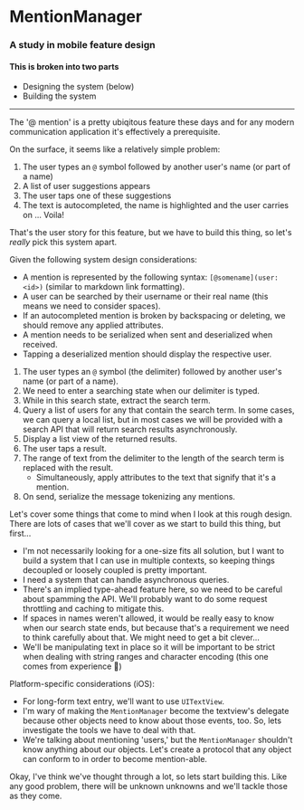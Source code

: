 # MentionManager

### A study in mobile feature design
#### This is broken into two parts
* Designing the system (below)
* Building the system

---

The '@ mention' is a pretty ubiqitous feature these days and for any modern communication application it's effectively a prerequisite. 

On the surface, it seems like a relatively simple problem:

1) The user types an `@` symbol followed by another user's name (or part of a name)
2) A list of user suggestions appears
3) The user taps one of these suggestions
4) The text is autocompleted, the name is highlighted and the user carries on
...
Voila!

That's the user story for this feature, but we have to build this thing, so let's _really_ pick this system apart.

Given the following system design considerations:
- A mention is represented by the following syntax: `[@somename](user:<id>)` (similar to markdown link formatting).
- A user can be searched by their username or their real name (this means we need to consider spaces).
- If an autocompleted mention is broken by backspacing or deleting, we should remove any applied attributes.
- A mention needs to be serialized when sent and deserialized when received.
- Tapping a deserialized mention should display the respective user.

1) The user types an `@` symbol (the delimiter) followed by another user's name (or part of a name).
2) We need to enter a searching state when our delimiter is typed.
3) While in this search state, extract the search term.
4) Query a list of users for any that contain the search term. In some cases, we can query a local list, but in most cases we will be provided with a search API that will return search results asynchronously.
5) Display a list view of the returned results.
6) The user taps a result.
7) The range of text from the delimiter to the length of the search term is replaced with the result. 
    - Simultaneously, apply attributes to the text that signify that it's a mention.
8) On send, serialize the message tokenizing any mentions.

Let's cover some things that come to mind when I look at this rough design. There are lots of cases that we'll cover as we start to build this thing, but first...

- I'm not necessarily looking for a one-size fits all solution, but I want to build a system that I can use in multiple contexts, so keeping things decoupled or loosely coupled is pretty important. 
- I need a system that can handle asynchronous queries.
- There's an implied type-ahead feature here, so we need to be careful about spamming the API. We'll probably want to do some request throttling and caching to mitigate this.
- If spaces in names weren't allowed, it would be really easy to know when our search state ends, but because that's a requirement we need to think carefully about that. We might need to get a bit clever...
- We'll be manipulating text in place so it will be important to be strict when dealing with string ranges and character encoding (this one comes from experience 😬)

Platform-specific considerations (iOS):
- For long-form text entry, we'll want to use `UITextView`.
- I'm wary of making the `MentionManager` become the textview's delegate because other objects need to know about those events, too. So, lets investigate the tools we have to deal with that.
- We're talking about mentioning 'users,' but the `MentionManager` shouldn't know anything about our objects. Let's create a protocol that any object can conform to in order to become mention-able.

Okay, I've think we've thought through a lot, so lets start building this. Like any good problem, there will be unknown unknowns and we'll tackle those as they come.
